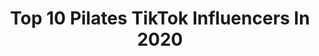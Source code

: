 ---
title: Top 10 Pilates TikTok Influencers In 2020
description: >-
  Find top pilates TikTok influencers in 2020. Most popular hashtags: #coronavirus #athomeworkout #covid19 #workout.
platform: TikTok
profiles:
  - username: "miss_natasha_jade"
    fullname: >-
      Natasha Jade
    location: "United States"
    followers: 154425
    engagement: 1882
    commentsToLikes: 0.025545
    id: ck83yqb3suqys0j78eu273hf7
    verified: false
    hashtags: "#stretches, #plankchallenge, #showmeyourwalk, #itsaremix"
  - username: "ftpriscila"
    fullname: >-
      @ftpriscila
    location: "Brazil"
    followers: 73825
    engagement: 963
    commentsToLikes: 0.014261
    id: ck8fbzx6i5qdw0j78kmxx0ljm
    verified: false
    hashtags: "#ahachallenge, #takeonmechallenge, #emcasa, #viravideo"
  - username: "bubimarchetto"
    fullname: >-
      bubimarchetto
    location: "Brazil"
    followers: 5374
    engagement: 635
    commentsToLikes: 0.009901
    id: ck8vxllpnrfpq0j78hz03efij
    verified: false
    hashtags: "#felizemcasa, #cajubrasil, #yummy, #juntasnotiktok"
  - username: "bulgarian89"
    fullname: >-
      B&E
    location: "United States"
    followers: 6817
    engagement: 929
    commentsToLikes: 0.045019
    id: ck9si84dtxft20j788r24ww0e
    verified: false
    hashtags: "#foreigner, #bodyimage, #husband, #juice"
  - username: "blogilates"
    fullname: >-
      cassey
    location: "United States"
    followers: 1588643
    engagement: 1298
    commentsToLikes: 0.005116
    id: ck7zordvwlfwh0j7816r7sykb
    verified: true
    hashtags: "#howtobetall, #disneyprincess, #familystorytime, #cardio"
  - username: "bodyverafitness"
    fullname: >-
      VICTORIA RIVERA
    location: "United States"
    followers: 54543
    engagement: 1043
    commentsToLikes: 0.009664
    id: ck8sax9kx4amq0j78c8b2fkf2
    verified: false
    hashtags: "#momlife, #makebakeshake, #acnh, #greenscreen"
  - username: "rinaohkuma"
    fullname: >-
      Rina Ohkuma 
    location: "United States"
    followers: 13519
    engagement: 376
    commentsToLikes: 0.012986
    id: ck9fdjttpovau0j78jztjq1v2
    verified: false
    hashtags: "#workoutathome, #officedance, #snowmountain, #headstand"
  - username: "iza_barroso"
    fullname: >-
      Iza Barroso
    location: "Brazil"
    followers: 2377
    engagement: 263
    commentsToLikes: 0.004555
    id: ck8vxlkk3rffs0j78482tr9z2
    verified: false
    hashtags: "#hidroginastica, #smille, #children, #traval"
  - username: "emmyloustew"
    fullname: >-
      Emmy Stewart
    location: "United States"
    followers: 19769
    engagement: 268
    commentsToLikes: 0.013516
    id: cka6cls0y4m7a0i78r1o8y6ye
    verified: false
    hashtags: "#canihelpyou, #cook, #letsbehonest, #noodles"
  - username: "frenchib"
    fullname: >-
      frenchib
    location: "United States"
    followers: 199190
    engagement: 2357
    commentsToLikes: 0.019078
    id: ck9aeyaww4ak60j78fjvtocz1
    verified: false
    hashtags: "#doggo, #tiktok, #pilates, #sidehustle"
---
